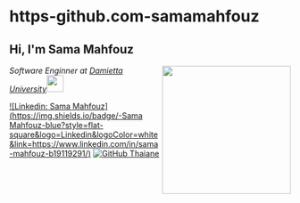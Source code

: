 # https-github.com-samamahfouz
<h2> Hi, I'm Sama Mahfouz </h2>
<img align='right' src="https://media.giphy.com/media/ieyl9zmCjO4b4t6qoY/giphy.gif" width="230">
<p><em>Software Enginner at <a href="http://www.unb.br">Damietta University</a><img src="https://media.giphy.com/media/WUlplcMpOCEmTGBtBW/giphy.gif" width="30"> 
</em></p>


[![Linkedin: Sama Mahfouz](https://img.shields.io/badge/-Sama Mahfouz-blue?style=flat-square&logo=Linkedin&logoColor=white&link=https://www.linkedin.com/in/sama-mahfouz-b19119291/)](https://www.linkedin.com/in/sama-mahfouz-b19119291/)
[![GitHub Thaiane](https://img.shields.io/github/followers/thaiane?label=follow&style=social)](https://github.com/Thaiane)


